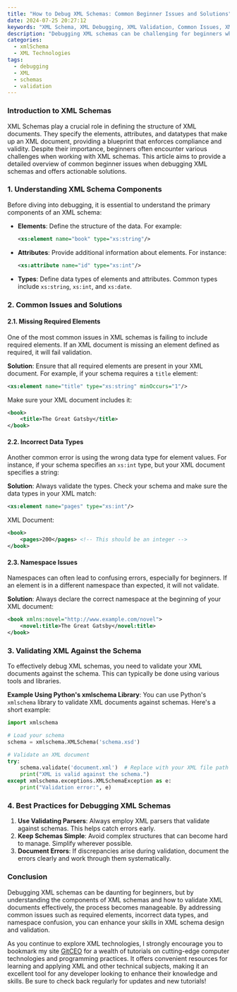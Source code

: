 ```yaml
---
title: "How to Debug XML Schemas: Common Beginner Issues and Solutions"
date: 2024-07-25 20:27:12
keywords: "XML Schema, XML Debugging, XML Validation, Common Issues, XML Tutorial"
description: "Debugging XML schemas can be challenging for beginners who are not familiar with the intricacies of XML validation and schema design. This article provides a comprehensive guide on how to effectively debug XML schemas by identifying common errors, understanding XML schema components, and implementing best practices. New learners will find detailed explanations of elements, attributes, namespaces, and the importance of validation against both XML documents and schemas. Through structured steps and illustrative code examples, readers will gain confidence in troubleshooting XML schemas and ensure their XML documents adhere to defined structures. This tutorial not only offers solutions to common issues but also enhances understanding of the XML ecosystem, making it easier to leverage XML in real-world applications."
categories:
  - xmlSchema
  - XML Technologies
tags:
  - debugging
  - XML
  - schemas
  - validation
---
```


### Introduction to XML Schemas

XML Schemas play a crucial role in defining the structure of XML documents. They specify the elements, attributes, and datatypes that make up an XML document, providing a blueprint that enforces compliance and validity. Despite their importance, beginners often encounter various challenges when working with XML schemas. This article aims to provide a detailed overview of common beginner issues when debugging XML schemas and offers actionable solutions.

<!-- more -->

### 1. Understanding XML Schema Components

Before diving into debugging, it is essential to understand the primary components of an XML schema:

- **Elements**: Define the structure of the data. For example:
  ```xml
  <xs:element name="book" type="xs:string"/>
  ```
- **Attributes**: Provide additional information about elements. For instance:
  ```xml
  <xs:attribute name="id" type="xs:int"/>
  ```
- **Types**: Define data types of elements and attributes. Common types include `xs:string`, `xs:int`, and `xs:date`.

### 2. Common Issues and Solutions

#### 2.1. Missing Required Elements

One of the most common issues in XML schemas is failing to include required elements. If an XML document is missing an element defined as required, it will fail validation.

**Solution**: Ensure that all required elements are present in your XML document. For example, if your schema requires a `title` element:

```xml
<xs:element name="title" type="xs:string" minOccurs="1"/>
```
Make sure your XML document includes it:
```xml
<book>
    <title>The Great Gatsby</title>
</book>
```

#### 2.2. Incorrect Data Types

Another common error is using the wrong data type for element values. For instance, if your schema specifies an `xs:int` type, but your XML document specifies a string:

**Solution**: Always validate the types. Check your schema and make sure the data types in your XML match:
```xml
<xs:element name="pages" type="xs:int"/>
```
XML Document:
```xml
<book>
    <pages>200</pages> <!-- This should be an integer -->
</book>
```

#### 2.3. Namespace Issues

Namespaces can often lead to confusing errors, especially for beginners. If an element is in a different namespace than expected, it will not validate.

**Solution**: Always declare the correct namespace at the beginning of your XML document:
```xml
<book xmlns:novel="http://www.example.com/novel">
    <novel:title>The Great Gatsby</novel:title>
</book>
```

### 3. Validating XML Against the Schema

To effectively debug XML schemas, you need to validate your XML documents against the schema. This can typically be done using various tools and libraries.

**Example Using Python's xmlschema Library**:
You can use Python's `xmlschema` library to validate XML documents against schemas. Here's a short example:

```python
import xmlschema

# Load your schema
schema = xmlschema.XMLSchema('schema.xsd')

# Validate an XML document
try:
    schema.validate('document.xml')  # Replace with your XML file path
    print("XML is valid against the schema.")
except xmlschema.exceptions.XMLSchemaException as e:
    print("Validation error:", e)
```

### 4. Best Practices for Debugging XML Schemas

1. **Use Validating Parsers**: Always employ XML parsers that validate against schemas. This helps catch errors early.
2. **Keep Schemas Simple**: Avoid complex structures that can become hard to manage. Simplify wherever possible.
3. **Document Errors**: If discrepancies arise during validation, document the errors clearly and work through them systematically.

### Conclusion

Debugging XML schemas can be daunting for beginners, but by understanding the components of XML schemas and how to validate XML documents effectively, the process becomes manageable. By addressing common issues such as required elements, incorrect data types, and namespace confusion, you can enhance your skills in XML schema design and validation. 

As you continue to explore XML technologies, I strongly encourage you to bookmark my site [GitCEO](https://gitceo.com) for a wealth of tutorials on cutting-edge computer technologies and programming practices. It offers convenient resources for learning and applying XML and other technical subjects, making it an excellent tool for any developer looking to enhance their knowledge and skills. Be sure to check back regularly for updates and new tutorials!